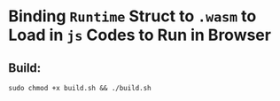 



# Binding `Runtime` Struct to `.wasm` to Load in `js` Codes to Run in Browser


## Build: 

```sudo chmod +x build.sh && ./build.sh```